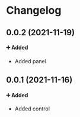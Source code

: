 # Changelog

## 0.0.2 (2021-11-19)

#### ➕ Added

- Added panel

## 0.0.1 (2021-11-16)

#### ➕ Added

- Added control

<!---
Changelog template:

## 0.0.X
*date*
#### ➕ Added
 This was added
#### 📝 Changed
 This was changed
#### 🐞 Fixed
 This was fixed
-->
